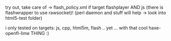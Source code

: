 try out,
take care of -> flash_policy.xml if target flashplayer AND js (there is flashwrapper to use rawsocket)!
(perl daemon and stuff will help -> look into html5-test folder)

i only tested on targets: js, cpp, html5m, flash
 .. yet ... with that cool haxe-openfl-lime THING :)
